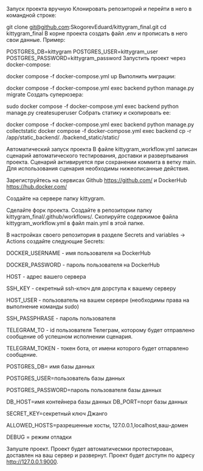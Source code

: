 Запуск проекта вручную
Клонировать репозиторий и перейти в него в командной строке:

git clone git@github.com:SkogorevEduard/kittygram_final.git
cd kittygram_final
В корне проекта создать файл .env и прописать в него свои данные. Пример:

POSTGRES_DB=kittygram
POSTGRES_USER=kittygram_user
POSTGRES_PASSWORD=kittygram_password
Запустить проект через docker-compose:

docker compose -f docker-compose.yml up
Выполнить миграции:

docker compose -f docker-compose.yml exec backend python manage.py migrate
Создать суперюзера:

sudo docker compose -f docker-compose.yml exec backend python manage.py createsuperuser
Собрать статику и скопировать ее:

docker compose -f docker-compose.yml exec backend python manage.py collectstatic
docker compose -f docker-compose.yml exec backend cp -r /app/static_backend/. /backend_static/static/



Автоматический запуск проекта
В файле kittygram_workflow.yml записан сценарий автоматического тестирования, доставки и развертывания проекта. Сценарий активируется при сохранении коммита в ветку main. Для использования сценария необходимы нижеописанные действия.

Зарегиструйтесь на сервисах Github https://github.com/ и DockerHub https://hub.docker.com/

Создайте на сервере папку kittygram.

Сделайте форк проекта. Создайте в репозитории папку kittygram_final/.github/workflows/. Скопируйте содержимое файла kittygram_workflow.yml в файл main.yml в этой папке.

В настройках своего репозитория в разделе Secrets and variables -> Actions создайте следующие Secrets:

DOCKER_USERNAME - имя пользователя на DockerHub

DOCKER_PASSWORD - пароль пользователя на DockerHub

HOST - адрес вашего сервера

SSH_KEY - секретный ssh-ключ для дорступа к вашему серверу

HOST_USER - пользователь на вашем сервере (необходимы права на выполнение команды sudo)

SSH_PASSPHRASE - пароль пользователя

TELEGRAM_TO - id пользователя Телеграм, которому будет отправлено сообщение об успешном исполнении сценария.

TELEGRAM_TOKEN - токен бота, от имени которого будет отпарвлено сообщение.

POSTGRES_DB= имя базы данных

POSTGRES_USER=пользователь базы данных

POSTGRES_PASSWORD=пароль пользователя базы данных

DB_HOST=имя контейнера базы данных DB_PORT=порт базы данных

SECRET_KEY=секретный ключ Джанго

ALLOWED_HOSTS=разрешенные хосты, 127.0.0.1,localhost,ваш-домен

DEBUG = режим отладки

Запуште проект. Проект будет автоматичесмки протестирован, доставлен на ваш сервер и развернут. Проект будет доступн по адресу http://127.0.0.1:9000.